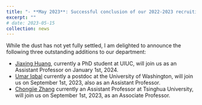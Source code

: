 ```yaml
---
title: "- **May 2023**: Successful conclusion of our 2022-2023 recruiting season"
excerpt: ""
# date: 2023-05-15
collection: news
---
```


While the dust has not yet fully settled, I am delighted to announce the following three outstanding additions to our department:
* [Jiaxing Huang](https://teapot123.github.io/), currently a PhD student at UIUC, will join us as an Assistant Professor on January 1st, 2024. 
* [Umar Iqbal](https://www.umariqbal.com/) currently a postdoc at the University of Washington, will join us on September 1st, 2023, also as an Assistant Professor.
* [Chongjie Zhang](http://iiis.tsinghua.edu.cn/~zhang) currently an Assistant Professor at Tsinghua University, will join us on September 1st, 2023, as an Associate Professor.